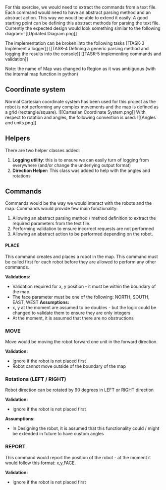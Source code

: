 For this exercise, we would need to extract the commands from a text file. Each command would need to have an abstract parsing method and an abstract action. This way we would be able to extend it easily. A good starting point can be defining this abstract methods for parsing the text file. Currently the expected design would look something similar to the following diagram:
![[Updated Diagram.png]]

The implementation can be broken into the following tasks
[[TASK-3 Implement a logger]]
[[TASK-4 Defining a generic parsing method and logging the results into the console]]
[[TASK-5 implementing commands and validation]]

Note: the name of Map was changed to Region as it was ambiguous (with the internal map function in python)
## Coordinate system
Normal Cartesian coordinate system has been used for this project as the robot is not performing any complex movements and the map is defined as a grid (rectangle/square).
![[Cartesian Coordinate System.png]]
With respect to rotation and angles, the following convention is used:
![[Angles and units.png]]

## Helpers
There are two helper classes added: 
1. **Logging utility**: this is to ensure we can easily turn of logging from everywhere (and/or change the underlying output format)
2. **Direction Helper:** This class was added to help with the angles and rotations
## Commands
Commands would be the way we would interact with the robots and the map. Commands would provide few main functionality:
1. Allowing an abstract parsing method / method definition to extract the required parameters from the text file.
2. Performing validation to ensure incorrect requests are not performed
3. Allowing an abstract action to be performed depending on the robot.
#### PLACE
This command creates and places a robot in the map. This command must be called first for each robot before they are allowed to perform any other commands.

**Validations:**
- Validation required for x, y position - it must be within the boundary of the map
- The face parameter must be one of the following: NORTH, SOUTH, EAST, WEST
**Assumptions:** 
- x, y at the moment are assumed to be doubles - but the logic could be changed to validate them to ensure they are only integers
- At the moment, it is assumed that there are no obstructions 
### MOVE
Move would be moving the robot forward one unit in the forward direction.

**Validation:** 
- Ignore if the robot is not placed first
- Robot cannot move outside of the boundary of the map
### Rotations (LEFT / RIGHT)
Robot direction can be rotated by 90 degrees in LEFT or RIGHT direction

**Validation:** 
- Ignore if the robot is not placed first

**Assumptions:**
- In Designing the robot, it is assumed that this functionality could / might be extended in future to have custom angles
### REPORT
This command would report the position of the robot - at the moment it would follow this format: x,y,FACE.

**Validation:** 
- Ignore if the robot is not placed first